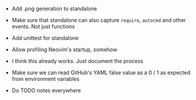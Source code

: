 - Add .png generation to standalone
- Make sure that standalone can also capture `require`, `autocmd` and other
  events. Not just functions
- Add unittest for standalone

- Allow profiling Neovim's startup, somehow
 - I think this already works. Just document the process
- Make sure we can read GitHub's YAML false value as a 0 / 1 as expected from environment variables

- Do TODO notes everywhere

